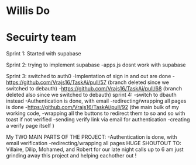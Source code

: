 # Willis Do
# Secuirty team

Sprint 1: Started with supabase

Sprint 2: trying to implement supabase
    -apps.js dosnt work with supabase

Sprint 3: switched to auth0
    -Implentation of sign in and out are done
        -https://github.com/Vrajs16/TaskAi/pull/57
        (branch deleted since we switched to debauth)
        -https://github.com/Vrajs16/TaskAi/pull/68
        (branch deleted also since we switched to debauth)
sprint 4:
    -switch to dbauth instead
    -Authentication is done, with email
    -redirecting/wrapping all pages is done
        -https://github.com/Vrajs16/TaskAi/pull/92
        (the main bulk of my working code,
            -wrapping all the buttons to redirect them to so and so with toast if not verified
            -sending verify link via email for authentication
            -creating a verify page itself
        )

My TWO MAIN PARTS OF THE PROJECT:
-Authentication is done, with email verification
-redirecting/wrapping all pages
HUGE SHOUTOUT TO: Villaire, Dilip, Mohamed, and Robert for our late night calls up to 6 am just grinding away this project and helping eachother out !